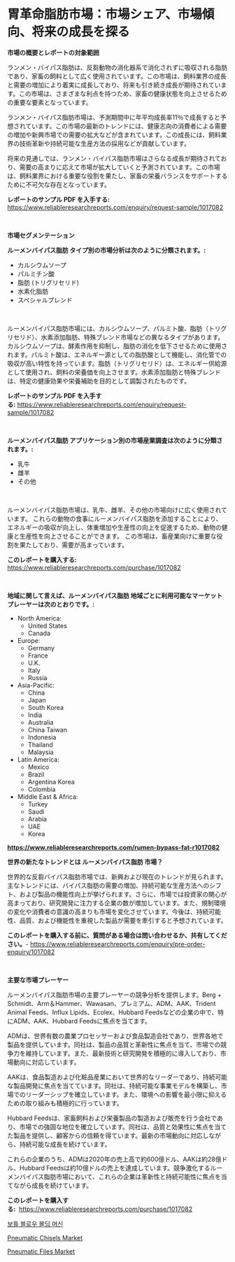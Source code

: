 <p><h1>胃革命脂肪市場：市場シェア、市場傾向、将来の成長を探る</h1></p><p><strong>市場の概要とレポートの対象範囲</strong></p>
<p><p>ランメン・バイパス脂肪は、反芻動物の消化器系で消化されずに吸収される脂肪であり、家畜の飼料として広く使用されています。この市場は、飼料業界の成長と需要の増加により着実に成長しており、将来も引き続き成長が期待されています。この市場は、さまざまな利点を持つため、家畜の健康状態を向上させるための重要な要素となっています。</p><p>ランメン・バイパス脂肪市場は、予測期間中に年平均成長率11％で成長すると予想されています。この市場の最新のトレンドには、健康志向の消費者による需要の増加や新興市場での需要の拡大などが含まれています。この成長には、飼料業界の技術革新や持続可能な生産方法の採用などが貢献しています。</p><p>将来の見通しでは、ランメン・バイパス脂肪市場はさらなる成長が期待されており、需要の高まりに応えて市場が拡大していくと予測されています。この市場は、飼料業界における重要な役割を果たし、家畜の栄養バランスをサポートするために不可欠な存在となっています。</p></p>
<p><strong>レポートのサンプル PDF を入手する:</strong> <a href="https://www.reliableresearchreports.com/enquiry/request-sample/1017082">https://www.reliableresearchreports.com/enquiry/request-sample/1017082</a></p>
<p>&nbsp;</p>
<p><strong>市場セグメンテーション</strong></p>
<p><strong>ルーメンバイパス脂肪 タイプ別の市場分析は次のように分類されます。:</strong></p>
<p><ul><li>カルシウムソープ</li><li>パルミチン酸</li><li>脂肪 (トリグリセリド)</li><li>水素化脂肪</li><li>スペシャルブレンド</li></ul></p>
<p>&nbsp;</p>
<p><p>ルーメンバイパス脂肪市場には、カルシウムソープ、パルミト酸、脂肪（トリグリセリド）、水素添加脂肪、特殊ブレンド市場などの異なるタイプがあります。カルシウムソープは、酵素作用を抑制し、脂肪の消化を低下させるために使用されます。パルミト酸は、エネルギー源としての脂肪酸として機能し、消化管での吸収が高い特性を持っています。脂肪（トリグリセリド）は、エネルギー供給源として使用され、飼料の栄養価を向上させます。水素添加脂肪と特殊ブレンドは、特定の健康効果や栄養補助を目的として調製されたものです。</p></p>
<p><strong>レポートのサンプル PDF を入手する:</strong>&nbsp;<a href="https://www.reliableresearchreports.com/enquiry/request-sample/1017082">https://www.reliableresearchreports.com/enquiry/request-sample/1017082</a></p>
<p>&nbsp;</p>
<p><strong> ルーメンバイパス脂肪 アプリケーション別の市場産業調査は次のように分類されます。:</strong></p>
<p><ul><li>乳牛</li><li>雌羊</li><li>その他</li></ul></p>
<p>&nbsp;</p>
<p><p>ルーメンバイパス脂肪市場は、乳牛、雌羊、その他の市場向けに広く使用されています。 これらの動物の食事にルーメンバイパス脂肪を添加することにより、エネルギーの吸収が向上し、体重増加や生産性の向上を促進するため、動物の健康と生産性を向上させることができます。 この市場は、畜産業向けに重要な役割を果たしており、需要が高まっています。</p></p>
<p><strong>このレポートを購入する:</strong>&nbsp; <a href="https://www.reliableresearchreports.com/purchase/1017082">https://www.reliableresearchreports.com/purchase/1017082</a></p>
<p>&nbsp;</p>
<p><strong>地域に関して言えば、ルーメンバイパス脂肪 地域ごとに利用可能なマーケットプレーヤーは次のとおりです。:</strong></p>
<p><ul>
    <li>
        North America:
        <ul>
            <li>United States</li>
            <li>Canada</li>
        </ul>
    </li>
    <li>
        Europe:
        <ul>
            <li>Germany</li>
            <li>France</li>
            <li>U.K.</li>
            <li>Italy</li>
            <li>Russia</li>
        </ul>
    </li>
    <li>
        Asia-Pacific:
        <ul>
            <li>China</li>
            <li>Japan</li>
            <li>South Korea</li>
            <li>India</li>
            <li>Australia</li>
            <li>China Taiwan</li>
            <li>Indonesia</li>
            <li>Thailand</li>
            <li>Malaysia</li>
        </ul>
    </li>
    <li>
        Latin America:
        <ul>
            <li>Mexico</li>
            <li>Brazil</li>
            <li>Argentina Korea</li>
            <li>Colombia</li>
        </ul>
    </li>
    <li>
        Middle East & Africa:
        <ul>
            <li>Turkey</li>
            <li>Saudi</li>
            <li>Arabia</li>
            <li>UAE</li>
            <li>Korea</li>
        </ul>
    </li>
    </ul></p>
<p><strong><a href="https://www.reliableresearchreports.com/rumen-bypass-fat-r1017082">https://www.reliableresearchreports.com/rumen-bypass-fat-r1017082</a></strong>&nbsp;</p>
<p><strong>世界の新たなトレンドとは ルーメンバイパス脂肪 市場？</strong></p>
<p><p>世界的な反芻バイパス脂肪市場では、新興および現在のトレンドが見られます。主なトレンドには、バイパス脂肪の需要の増加、持続可能な生産方法へのシフト、および製品の機能性向上が挙げられます。さらに、市場では投資家の関心が高まっており、研究開発に注力する企業の数が増加しています。また、規制環境の変化や消費者の意識の高まりも市場を変化させています。今後は、持続可能性、品質、および機能性を重視した製品が需要を牽引すると予想されています。</p></p>
<p><strong>このレポートを購入する前に、質問がある場合は問い合わせるか、共有してください。</strong>- <a href="https://www.reliableresearchreports.com/enquiry/pre-order-enquiry/1017082">https://www.reliableresearchreports.com/enquiry/pre-order-enquiry/1017082</a></p>
<p>&nbsp;</p>
<p><strong>主要な市場プレーヤー</strong></p>
<p><p>ルーメンバイパス脂肪市場の主要プレーヤーの競争分析を提供します。Berg + Schmidt、Arm＆Hammer、Wawasan、プレミアム、ADM、AAK、Trident Animal Feeds、Influx Lipids、Ecolex、Hubbard Feedsなどの企業の中で、特にADM、AAK、Hubbard Feedsに焦点を当てます。</p><p>ADMは、世界有数の農業プロセッサーおよび食品製造会社であり、世界各地で製品を提供しています。同社は、製品の品質と革新性に焦点を当て、市場での競争力を維持しています。また、最新技術と研究開発を積極的に導入しており、市場動向に対応しています。</p><p>AAKは、食品製造および化粧品産業において世界的なリーダーであり、持続可能な製品開発に焦点を当てています。同社は、持続可能な事業モデルを構築し、市場でのリーダーシップを確立しています。また、環境への影響を最小限に抑えるための取り組みも積極的に行っています。</p><p>Hubbard Feedsは、家畜飼料および栄養製品の製造および販売を行う会社であり、市場での強固な地位を確立しています。同社は、品質と効果性に焦点を当てた製品を提供し、顧客からの信頼を得ています。最新の市場動向に対応しながら、持続可能な成長を続けています。</p><p>これらの企業のうち、ADMは2020年の売上高で約600億ドル、AAKは約28億ドル、Hubbard Feedsは約10億ドルの売上を達成しています。競争激化するルーメンバイパス脂肪市場において、これらの企業は革新性と持続可能性に焦点を当てながら成長を続けています。</p></p>
<p><strong>このレポートを購入する:</strong>&nbsp;&nbsp;<a href="https://www.reliableresearchreports.com/purchase/1017082">https://www.reliableresearchreports.com/purchase/1017082</a></p>
<p><p><a href="https://github.com/wallacBahrtyinger567686/Market-Research-Report-List-1/blob/main/891913526502.md">보틀 블로우 몰딩 머신</a></p><p><a href="https://github.com/jodemen/Market-Research-Report-List-2/blob/main/pneumatic-chisels-market.md">Pneumatic Chisels Market</a></p><p><a href="https://github.com/Sarissaschmalingtr6fz2739/Market-Research-Report-List-2/blob/main/pneumatic-files-market.md">Pneumatic Files Market</a></p></p>